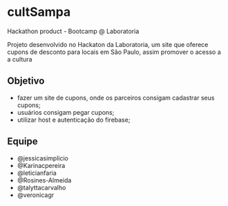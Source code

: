 # cultSampa
Hackathon product - Bootcamp @ Laboratoria
<p> Projeto desenvolvido no Hackaton da Laboratoria, um site que oferece cupons de desconto para locais em São Paulo, assim promover o acesso a a 
cultura </p>

## Objetivo

* fazer um site de cupons, onde os parceiros consigam cadastrar seus cupons;
* usuários consigam pegar cupons;
* utilizar host e autenticação do firebase;

## Equipe
* @jessicasimplicio
* @Karinacpereira 
* @leticianfaria
* @Rosines-Almeida
* @talyttacarvalho
* @veronicagr


